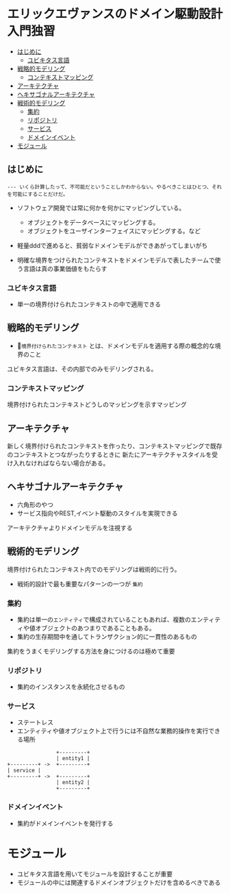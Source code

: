 # エリックエヴァンスのドメイン駆動設計入門独習

<!-- START doctoc generated TOC please keep comment here to allow auto update -->
<!-- DON'T EDIT THIS SECTION, INSTEAD RE-RUN doctoc TO UPDATE -->


  - [はじめに](#%E3%81%AF%E3%81%98%E3%82%81%E3%81%AB)
    - [ユビキタス言語](#%E3%83%A6%E3%83%93%E3%82%AD%E3%82%BF%E3%82%B9%E8%A8%80%E8%AA%9E)
  - [戦略的モデリング](#%E6%88%A6%E7%95%A5%E7%9A%84%E3%83%A2%E3%83%87%E3%83%AA%E3%83%B3%E3%82%B0)
    - [コンテキストマッピング](#%E3%82%B3%E3%83%B3%E3%83%86%E3%82%AD%E3%82%B9%E3%83%88%E3%83%9E%E3%83%83%E3%83%94%E3%83%B3%E3%82%B0)
  - [アーキテクチャ](#%E3%82%A2%E3%83%BC%E3%82%AD%E3%83%86%E3%82%AF%E3%83%81%E3%83%A3)
  - [ヘキサゴナルアーキテクチャ](#%E3%83%98%E3%82%AD%E3%82%B5%E3%82%B4%E3%83%8A%E3%83%AB%E3%82%A2%E3%83%BC%E3%82%AD%E3%83%86%E3%82%AF%E3%83%81%E3%83%A3)
  - [戦術的モデリング](#%E6%88%A6%E8%A1%93%E7%9A%84%E3%83%A2%E3%83%87%E3%83%AA%E3%83%B3%E3%82%B0)
    - [集約](#%E9%9B%86%E7%B4%84)
    - [リポジトリ](#%E3%83%AA%E3%83%9D%E3%82%B8%E3%83%88%E3%83%AA)
    - [サービス](#%E3%82%B5%E3%83%BC%E3%83%93%E3%82%B9)
    - [ドメインイベント](#%E3%83%89%E3%83%A1%E3%82%A4%E3%83%B3%E3%82%A4%E3%83%99%E3%83%B3%E3%83%88)
- [モジュール](#%E3%83%A2%E3%82%B8%E3%83%A5%E3%83%BC%E3%83%AB)

<!-- END doctoc generated TOC please keep comment here to allow auto update -->

## はじめに

```
--- いくら計算したって、不可能だということしかわからない。やるべきことはひとつ、それを可能にすることだけだ。
```

- ソフトウェア開発では常に何かを何かにマッピングしている。
  + オブジェクトをデータベースにマッピングする。
  + オブジェクトをユーザインターフェイスにマッピングする。など

- 軽量dddで進めると、貧弱なドメインモデルができあがってしまいがち
- 明確な境界をつけられたコンテキストをドメインモデルで表したチームで使う言語は真の事業価値をもたらす

### ユビキタス言語

- 単一の境界付けられたコンテキストの中で適用できる

## 戦略的モデリング

- `境界付けられたコンテキスト` とは、ドメインモデルを適用する際の概念的な境界のこと

ユビキタス言語は、その内部でのみモデリングされる。

### コンテキストマッピング

境界付けられたコンテキストどうしのマッピングを示すマッピング

## アーキテクチャ

新しく境界付けられたコンテキストを作ったり、コンテキストマッピングで既存のコンテキストとつながったりするときに
新たにアーキテクチャスタイルを受け入れなければならない場合がある。

## ヘキサゴナルアーキテクチャ

- 六角形のやつ
- サービス指向やREST,イベント駆動のスタイルを実現できる

アーキテクチャよりドメインモデルを注視する


## 戦術的モデリング

境界付けられたコンテキスト内でのモデリングは戦術的に行う。
- 戦術的設計で最も重要なパターンの一つが `集約`

### 集約

- 集約は単一の`エンティティ`で構成されていることもあれば、複数のエンティティや値オブジェクトのあつまりであることもある。
- 集約の生存期間中を通してトランザクション的に一貫性のあるもの

集約をうまくモデリングする方法を身につけるのは極めて重要

### リポジトリ

- 集約のインスタンスを永続化させるもの

### サービス

- ステートレス
- エンティティや値オブジェクト上で行うには不自然な業務的操作を実行できる場所


```
                +---------+
                | entity1 |
+---------+ ->  +---------+
| service |
+---------+ ->  +---------+
                | entity2 |
                +---------+

```

### ドメインイベント

- 集約がドメインイベントを発行する

# モジュール

- ユビキタス言語を用いてモジュールを設計することが重要
- モジュールの中には関連するドメインオブジェクトだけを含めるべきである
